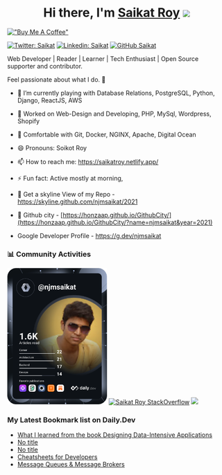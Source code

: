 <div align="center">
   <h1>Hi there, I'm <a href="https://saikatroy.netlify.app/">Saikat Roy</a> <img src="https://media.giphy.com/media/hvRJCLFzcasrR4ia7z/giphy.gif" width="30"> </h1>
</div>

[!["Buy Me A Coffee"](https://www.buymeacoffee.com/assets/img/custom_images/orange_img.png)](https://www.buymeacoffee.com/njmsaikat)

[![Twitter: Saikat](https://img.shields.io/twitter/follow/njmsaikat?style=social)](https://twitter.com/njmsaikat)
[![Linkedin: Saikat](https://img.shields.io/badge/-njmsaikat-blue?style=flat-square&logo=Linkedin&logoColor=white&link=https://www.linkedin.com/in/njmsaikat/)](https://www.linkedin.com/in/njmsaikat/)
[![GitHub Saikat](https://img.shields.io/github/followers/njmsaikat?label=follow&style=social)](https://github.com/njmsaikat)

Web Developer | Reader | Learner | Tech Enthusiast | Open Source supporter and contributor.

Feel passionate about what I do. 🤠

- 🌱 I’m currently playing with Database Relations, PostgreSQL, Python, Django, ReactJS, AWS

- 🔭 Worked on Web-Design and Developing, PHP, MySql, Wordpress, Shopify

- 👯 Comfortable with Git, Docker, NGINX, Apache, Digital Ocean

- 😄 Pronouns: Soikot Roy

- 📫 How to reach me: https://saikatroy.netlify.app/

- ⚡ Fun fact: Active mostly at morning,
- 🌃 Get a skyline View of my Repo -https://skyline.github.com/njmsaikat/2021
- 🌆 Github city - [https://honzaap.github.io/GithubCity/](https://honzaap.github.io/GithubCity/?name=njmsaikat&year=2021)

- Google Developer Profile - https://g.dev/njmsaikat

### 📊 Community Activities
<a href="https://app.daily.dev/njmsaikat"><img src="https://github.com/njmsaikat/njmsaikat/blob/master/devcard.svg" width="230" alt="Saikat Roy's Dev Card"/></a>
[![Saikat Roy StackOverflow](https://github-readme-stackoverflow.vercel.app/?userID=11168176&theme=dark)](https://stackoverflow.com/users/11168176/saikat-roy)
<a href="https://saikatroy.netlify.app/" target="_blank">
  <img src="https://github-readme-stats.vercel.app/api?username=njmsaikat&show_icons=true&theme=radical" />
</a>
<!--
[![GitHub Streak](https://github-readme-streak-stats.herokuapp.com?user=njmsaikat&theme=dracula&hide_border=true&date_format=M%20j%5B%2C%20Y%5D)](https://git.io/streak-stats)
-->


### My Latest Bookmark list on Daily.Dev
<!-- daily.dev BOOKMARKS:START -->
- [What I learned from the book Designing Data-Intensive Applications](https://app.daily.dev/posts/v9FGEp8by?utm_source=rss&utm_medium=bookmarks&utm_campaign=VV5ONZFa6DwnpDjdUdH5T)
- [No title](https://app.daily.dev/posts/LNknJ1tM4?utm_source=rss&utm_medium=bookmarks&utm_campaign=VV5ONZFa6DwnpDjdUdH5T)
- [No title](https://app.daily.dev/posts/lOLyurzgI?utm_source=rss&utm_medium=bookmarks&utm_campaign=VV5ONZFa6DwnpDjdUdH5T)
- [Cheatsheets for Developers](https://app.daily.dev/posts/2mkBsovAW?utm_source=rss&utm_medium=bookmarks&utm_campaign=VV5ONZFa6DwnpDjdUdH5T)
- [Message Queues &amp; Message Brokers](https://app.daily.dev/posts/cbHI6WlD6?utm_source=rss&utm_medium=bookmarks&utm_campaign=VV5ONZFa6DwnpDjdUdH5T)
<!-- daily.dev BOOKMARKS:END -->
